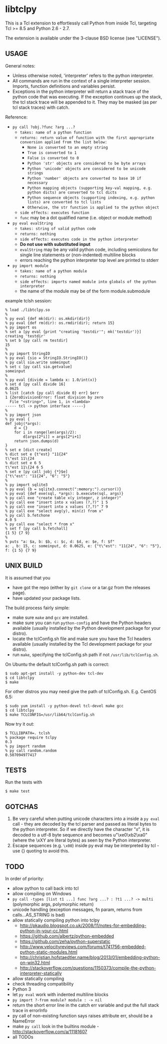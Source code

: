 libtclpy
========

This is a Tcl extension to effortlessly call Python from inside Tcl,
targeting Tcl >= 8.5 and Python 2.6 - 2.7.

The extension is available under the 3-clause BSD license (see "LICENSE").

USAGE
-----

General notes:
 - Unless otherwise noted, 'interpreter' refers to the python interpreter.
 - All commands are run in the context of a single interpreter session. Imports,
   function definitions and variables persist.
 - Exceptions in the python interpreter will return a stack trace of the python
   code that was executing. If the exception continues up the stack, the tcl
   stack trace will be appended to it.
   They may be masked (as per tcl stack traces) with catch.

Reference:
 - `py call ?obj.?func ?arg ...?`
   - `takes: name of a python function`
   - `returns: return value of function with the first appropriate conversion
      applied from the list below:`
     - `None is converted to an empty string`
     - `True is converted to 1`
     - `False is converted to 0`
     - `Python 'str' objects are considered to be byte arrays`
     - `Python 'unicode' objects are considered to be unicode strings`
     - `Python 'number' objects are converted to base 10 if necessary`
     - `Python mapping objects (supporting key-val mapping, e.g. python dicts)
        are converted to tcl dicts`
     - `Python sequence objects (supporting indexing, e.g. python lists) are
        converted to tcl lists`
     - `Otherwise, the str function is applied to the python object`
   - `side effects: executes function`
   - `func` may be a dot qualified name (i.e. object or module method)
 - `py eval evalString`
   - `takes: string of valid python code`
   - `returns: nothing`
   - `side effects: executes code in the python interpreter`
   - **Do not use with substituted input**
   - `evalString` may be any valid python code, including semicolons for single
     line statements or (non-indented) multiline blocks
   - errors reaching the python interpreter top level are printed to stderr
 - `py import module`
   - `takes: name of a python module`
   - `returns: nothing`
   - `side effects: imports named module into globals of the python interpreter`
   - the name of the module may be of the form module.submodule

example tclsh session:

```
% load ./libtclpy.so
%
% py eval {def mk(dir): os.mkdir(dir)}
% py eval {def rm(dir): os.rmdir(dir); return 15}
% py import os
% set a [py eval {print "creating 'testdir'"; mk('testdir')}]
creating 'testdir'
% set b [py call rm testdir]
15
%
% py import StringIO
% py eval {sio = StringIO.StringIO()}
% py call sio.write someinput
% set c [py call sio.getvalue]
someinput
%
% py eval {divide = lambda x: 1.0/int(x)}
% set d [py call divide 16]
0.0625
% list [catch {py call divide 0} err] $err
1 {ZeroDivisionError: float division by zero
  File "<string>", line 1, in <lambda>
----- tcl -> python interface -----}
%
% py import json
% py eval {
def jobj(*args):
    d = {}
    for i in range(len(args)/2):
        d[args[2*i]] = args[2*i+1]
    return json.dumps(d)
}
% set e [dict create]
% dict set e {t"est} "11{24"
t\"est 11\{24
% dict set e 6 5
t\"est 11\{24 6 5
% set e [py call jobj {*}$e]
{"t\"est": "11{24", "6": "5"}
%
% py import sqlite3
% py eval {b = sqlite3.connect(":memory:").cursor()}
% py eval {def exe(sql, *args): b.execute(sql, args)}
% py call exe "create table x(y integer, z integer)"
% py call exe "insert into x values (?,?)" 1 5
% py call exe "insert into x values (?,?)" 7 9
% py call exe "select avg(y), min(z) from x"
% py call b.fetchone
4.0 5
% py call exe "select * from x"
% set f [py call b.fetchall]
{1 5} {7 9}
%
% puts "a: $a, b: $b, c: $c, d: $d, e: $e, f: $f"
a: , b: 15, c: someinput, d: 0.0625, e: {"t\"est": "11{24", "6": "5"}, f: {1 5} {7 9}
```

UNIX BUILD
----------

It is assumed that you
 - have got the repo (either by `git clone` or a tar.gz from the releases page).
 - have updated your package lists.

The build process fairly simple:
 - make sure `make` and `gcc` are installed.
 - make sure you can run `python-config` and have the Python headers available
   (usually installed by the Python development package for your distro).
 - locate the tclConfig.sh file and make sure you have the Tcl headers available
   (usually installed by the Tcl development package for your distro).
 - run `make`, specifying the tclConfig.sh path if not `/usr/lib/tclConfig.sh`.

On Ubuntu the default tclConfig.sh path is correct:

	$ sudo apt-get install -y python-dev tcl-dev
	$ cd libtclpy
	$ make

For other distros you may need give the path of tclConfig.sh. E.g. CentOS 6.5:

	$ sudo yum install -y python-devel tcl-devel make gcc
	$ cd libtclpy
	$ make TCLCONFIG=/usr/lib64/tclConfig.sh

Now try it out:

	$ TCLLIBPATH=. tclsh
	% package require tclpy
	0.3
	% py import random
	% py call random.random
	0.507094977417

TESTS
-----

Run the tests with

	$ make test

GOTCHAS
-------

1. Be very careful when putting unicode characters into a inside a `py eval`
call - they are decoded by the tcl parser and passed as literal bytes
to the python interpreter. So if we directly have the character "ಠ", it is
decoded to a utf-8 byte sequence and becomes u"\xe0\xb2\xa0" (where the \xXY are
literal bytes) as seen by the Python interpreter.
2. Escape sequences (e.g. `\x00`) inside py eval may be interpreted by tcl - use
{} quoting to avoid this.

TODO
----

In order of priority:

 - allow python to call back into tcl
 - allow compiling on Windows
 - `py call -types [list t1 ...] func ?arg ...? : ?t1 ...? -> multi`
   (polymorphic args, polymorphic return)
 - unicode handling (exception messages, fn param, returns from calls...AS\_STRING is bad)
 - allow statically compiling python into tclpy
   - http://pkaudio.blogspot.co.uk/2008/11/notes-for-embedding-python-in-your-cc.html
   - https://github.com/albertz/python-embedded
   - https://github.com/zeha/python-superstatic
   - http://www.velocityreviews.com/forums/t741756-embedded-python-static-modules.html
   - http://christian.hofstaedtler.name/blog/2013/01/embedding-python-on-win32.html
   - http://stackoverflow.com/questions/1150373/compile-the-python-interpreter-statically
 - allow statically compiling
 - check threading compatibility
 - Python 3
 - let `py eval` work with indented multiline blocks
 - `py import ?-from module? module : -> nil`
 - return the short error line in the catch err variable and put the full stack
   trace in errorInfo
 - py call of non-existing function says raises attribute err, should be a
   NameError
 - make `py call` look in the builtins module - http://stackoverflow.com/a/11181607
 - all TODOs
